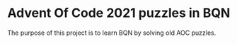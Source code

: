 # Advent Of Code 2021 puzzles in BQN

The purpose of this project is to learn BQN by solving old AOC puzzles.
